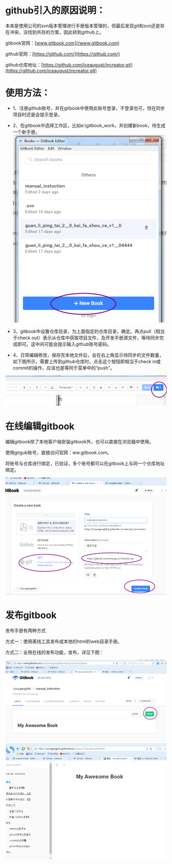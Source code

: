 # github引入的原因说明：

本来是使用公司的svn版本管理进行手册版本管理的，但最后发现git和svn还是存在冲突，没找到共存的方案，因此转到github上。

gitbook官网：[www.gitbook.com](/www.gitbook.com)

github官网：[https://github.com/](https://github.com/)

github仓库地址：[https://github.com/iceaugust/increator.git](https://github.com/iceaugust/increator.git)

# 使用方法：

* 1、注册github账号，并在gitbook中使用此账号登录，不登录也可，但在同步项目时还是会提示登录。
* 2、在gitbook中选择工作区，比如e:\gitbook\_work，并创建新book，待生成一个新手册。![](/assets/import.png)

* 3、gitbook中设置仓库目录，为上面指定的仓库目录，确定。再点pull（相当于check out）表示从仓库中获取项目文件，及开发手册源文件，等待同步完成即可。这中间可能会提示输入github账号密码。

* 4、日常编辑修改，保存完本地文件后，会在右上角显示待同步的文件数量，如下图所示，需要上传到github仓库时，点击这个按钮即相当于check in或commit的操作，应该也是等同于菜单中的“push”。

![](/assets/push.png)

# 在线编辑gitbook

编辑gitbook除了本地客户端安装gitbook外，也可以直接在浏览器中使用。

使用gitgub账号，直接访问官网：ww.gitbook.com。

将账号与仓库进行绑定，已验证，多个账号都可以在gitbook上与同一个仓库地址绑定。

![](/assets/creatbook_fromgit.png)

# 发布gitbook

发布手册有两种方式

方式一：使用离线工具发布成本地的html的web目录手册。

方式二：全用在线的发布功能，发布，详见下图：

![](/assets/publish2.png)![](/assets/publish3.png)

